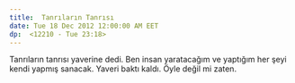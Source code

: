 ```yaml
---
title:  Tanrıların Tanrısı
date: Tue 18 Dec 2012 12:00:00 AM EET 
dp:  <12210 - Tue 23:18>
---
```



Tanrıların tanrısı yaverine dedi. Ben insan yaratacağım ve yaptığım
her şeyi kendi yapmış sanacak. Yaveri baktı kaldı. Öyle değil mi
zaten. 


